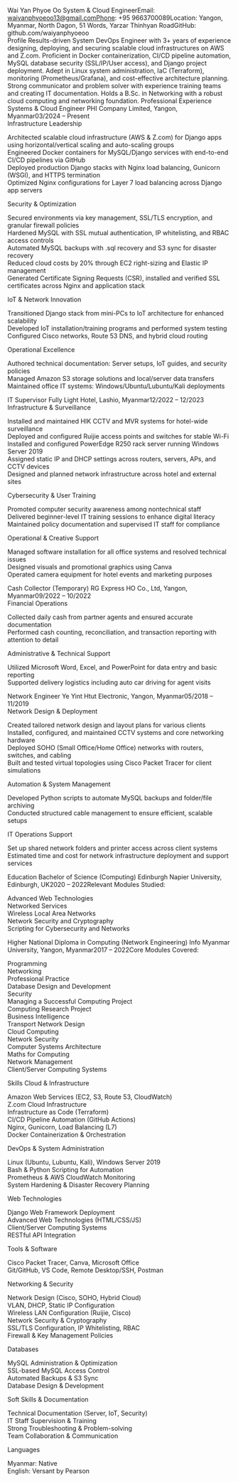 Wai Yan Phyoe Oo
System & Cloud EngineerEmail: waiyanphyoeoo13@gmail.comPhone: +95 9663700089Location: Yangon, Myanmar, North Dagon, 51 Words, Yarzar Thinhyan RoadGitHub: github.com/waiyanphyoeoo  
Profile
Results-driven System DevOps Engineer with 3+ years of experience designing, deploying, and securing scalable cloud infrastructures on AWS and Z.com. Proficient in Docker containerization, CI/CD pipeline automation, MySQL database security (SSL/IP/User access), and Django project deployment. Adept in Linux system administration, IaC (Terraform), monitoring (Prometheus/Grafana), and cost-effective architecture planning. Strong communicator and problem solver with experience training teams and creating IT documentation. Holds a B.Sc. in Networking with a robust cloud computing and networking foundation.
Professional Experience
Systems & Cloud Engineer
PHI Company Limited, Yangon, Myanmar03/2024 – Present  
Infrastructure Leadership  

Architected scalable cloud infrastructure (AWS & Z.com) for Django apps using horizontal/vertical scaling and auto-scaling groups  
Engineered Docker containers for MySQL/Django services with end-to-end CI/CD pipelines via GitHub  
Deployed production Django stacks with Nginx load balancing, Gunicorn (WSGI), and HTTPS termination  
Optimized Nginx configurations for Layer 7 load balancing across Django app servers

Security & Optimization  

Secured environments via key management, SSL/TLS encryption, and granular firewall policies  
Hardened MySQL with SSL mutual authentication, IP whitelisting, and RBAC access controls  
Automated MySQL backups with .sql recovery and S3 sync for disaster recovery  
Reduced cloud costs by 20% through EC2 right-sizing and Elastic IP management  
Generated Certificate Signing Requests (CSR), installed and verified SSL certificates across Nginx and application stack

IoT & Network Innovation  

Transitioned Django stack from mini-PCs to IoT architecture for enhanced scalability  
Developed IoT installation/training programs and performed system testing  
Configured Cisco networks, Route 53 DNS, and hybrid cloud routing

Operational Excellence  

Authored technical documentation: Server setups, IoT guides, and security policies  
Managed Amazon S3 storage solutions and local/server data transfers  
Maintained office IT systems: Windows/Ubuntu/Lubuntu/Kali deployments

IT Supervisor
Fully Light Hotel, Lashio, Myanmar12/2022 – 12/2023  
Infrastructure & Surveillance  

Installed and maintained HIK CCTV and MVR systems for hotel-wide surveillance  
Deployed and configured Ruijie access points and switches for stable Wi-Fi  
Installed and configured PowerEdge R250 rack server running Windows Server 2019  
Assigned static IP and DHCP settings across routers, servers, APs, and CCTV devices  
Designed and planned network infrastructure across hotel and external sites

Cybersecurity & User Training  

Promoted computer security awareness among nontechnical staff  
Delivered beginner-level IT training sessions to enhance digital literacy  
Maintained policy documentation and supervised IT staff for compliance

Operational & Creative Support  

Managed software installation for all office systems and resolved technical issues  
Designed visuals and promotional graphics using Canva  
Operated camera equipment for hotel events and marketing purposes

Cash Collector (Temporary)
RG Express HO Co., Ltd, Yangon, Myanmar09/2022 – 10/2022  
Financial Operations  

Collected daily cash from partner agents and ensured accurate documentation  
Performed cash counting, reconciliation, and transaction reporting with attention to detail

Administrative & Technical Support  

Utilized Microsoft Word, Excel, and PowerPoint for data entry and basic reporting  
Supported delivery logistics including auto car driving for agent visits

Network Engineer
Ye Yint Htut Electronic, Yangon, Myanmar05/2018 – 11/2019  
Network Design & Deployment  

Created tailored network design and layout plans for various clients  
Installed, configured, and maintained CCTV systems and core networking hardware  
Deployed SOHO (Small Office/Home Office) networks with routers, switches, and cabling  
Built and tested virtual topologies using Cisco Packet Tracer for client simulations

Automation & System Management  

Developed Python scripts to automate MySQL backups and folder/file archiving  
Conducted structured cable management to ensure efficient, scalable setups

IT Operations Support  

Set up shared network folders and printer access across client systems  
Estimated time and cost for network infrastructure deployment and support services

Education
Bachelor of Science (Computing)
Edinburgh Napier University, Edinburgh, UK2020 – 2022Relevant Modules Studied:  

Advanced Web Technologies  
Networked Services  
Wireless Local Area Networks  
Network Security and Cryptography  
Scripting for Cybersecurity and Networks

Higher National Diploma in Computing (Network Engineering)
Info Myanmar University, Yangon, Myanmar2017 – 2022Core Modules Covered:  

Programming  
Networking  
Professional Practice  
Database Design and Development  
Security  
Managing a Successful Computing Project  
Computing Research Project  
Business Intelligence  
Transport Network Design  
Cloud Computing  
Network Security  
Computer Systems Architecture  
Maths for Computing  
Network Management  
Client/Server Computing Systems

Skills
Cloud & Infrastructure  

Amazon Web Services (EC2, S3, Route 53, CloudWatch)  
Z.com Cloud Infrastructure  
Infrastructure as Code (Terraform)  
CI/CD Pipeline Automation (GitHub Actions)  
Nginx, Gunicorn, Load Balancing (L7)  
Docker Containerization & Orchestration

DevOps & System Administration  

Linux (Ubuntu, Lubuntu, Kali), Windows Server 2019  
Bash & Python Scripting for Automation  
Prometheus & AWS CloudWatch Monitoring  
System Hardening & Disaster Recovery Planning

Web Technologies  

Django Web Framework Deployment  
Advanced Web Technologies (HTML/CSS/JS)  
Client/Server Computing Systems  
RESTful API Integration

Tools & Software  

Cisco Packet Tracer, Canva, Microsoft Office  
Git/GitHub, VS Code, Remote Desktop/SSH, Postman

Networking & Security  

Network Design (Cisco, SOHO, Hybrid Cloud)  
VLAN, DHCP, Static IP Configuration  
Wireless LAN Configuration (Ruijie, Cisco)  
Network Security & Cryptography  
SSL/TLS Configuration, IP Whitelisting, RBAC  
Firewall & Key Management Policies

Databases  

MySQL Administration & Optimization  
SSL-based MySQL Access Control  
Automated Backups & S3 Sync  
Database Design & Development

Soft Skills & Documentation  

Technical Documentation (Server, IoT, Security)  
IT Staff Supervision & Training  
Strong Troubleshooting & Problem-solving  
Team Collaboration & Communication

Languages

Myanmar: Native  
English: Versant by Pearson


